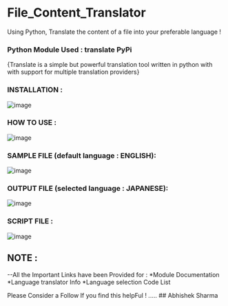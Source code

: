 # File_Content_Translator
Using Python, Translate the content of a file into your preferable language !

### Python Module Used : translate PyPi
{Translate is a simple but powerful translation tool written in python with with support for multiple translation providers}

### INSTALLATION :
![image](https://github.com/AbhishekSharma6903/File_Content_Translator/assets/99632495/d7a1b23c-f01c-4ec3-838f-a9ef7b93da67)

### HOW TO USE :
![image](https://github.com/AbhishekSharma6903/File_Content_Translator/assets/99632495/543e6953-1473-40fe-b9d6-53409b371d86)


### SAMPLE FILE (default language : ENGLISH):
![image](https://github.com/AbhishekSharma6903/File_Content_Translator/assets/99632495/8700c173-57d1-46a9-907f-0b5a74e2b0f0)

### OUTPUT FILE (selected language : JAPANESE):
![image](https://github.com/AbhishekSharma6903/File_Content_Translator/assets/99632495/cc4781ea-c87a-4228-b6f7-94b218f7b018)

### SCRIPT FILE :
![image](https://github.com/AbhishekSharma6903/File_Content_Translator/assets/99632495/bfb563cc-872b-4d24-b4fa-ebb389f56cba)


## NOTE :
--All the Important Links have been Provided for :
  *Module Documentation 
  *Language translator Info
  *Language selection Code List
  
  
Please Consider a Follow If you find this helpFul ! ..... ## Abhishek Sharma
